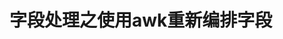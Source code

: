 字段处理之使用awk重新编排字段
===================================================================================
